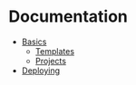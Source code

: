 # Documentation

- [Basics]()
    - [Templates](./TEMPLATE.MD)
    - [Projects](./SAVE_LOCAL.MD)
- [Deploying](./HOW_TO_RUN.MD)
